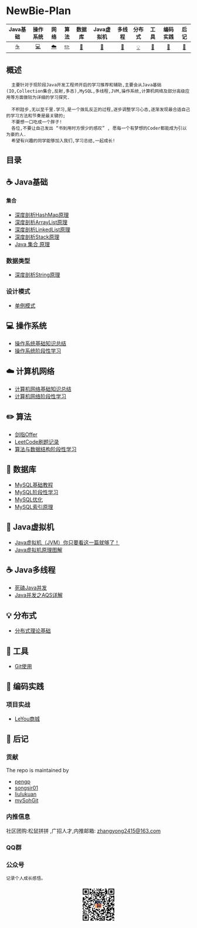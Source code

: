 # NewBie-Plan

|           Java基础             |             操作系统                   |             网络               |             算法                     |               数据库                   |          Java虚拟机            |               多线程                 |                分布式                  |              工具              |                  编码实践             |                 后记                  |
| :----------------------------: | :----------------------------------: | :----------------------------: |     :------------------------------: | :----------------------------------: | :----------------------------: |   :------------------------------: | :----------------------------------: | :----------------------------: | :------------------------------: | :----------------------------------: |
| [:coffee:](#coffee-Java基础)    | [:computer:](#computer-操作系统)      | [:cloud:](#cloud-计算机网络)     | [:pencil2:](#pencil2-算法)        | [:floppy_disk:](#floppy_disk-数据库)  |[:art:](#art-Java虚拟机)         | [:couple:](#coffee-Java多线程) | [:bulb:](#bulb-分布式) | [:hammer:](#hammer-工具) | [:speak_no_evil:](#speak_no_evil-编码实践) | [:memo:](#memo-后记) |
## 概述
```
  主要针对于现阶段Java开发工程师开启的学习推荐和辅助,主要会从Java基础(IO,Collection集合,反射,多态),MySQL,多线程,JVM,操作系统,计算机网络及部分高级应用等方面做较为详细的学习探究.
  
  不积跬步,无以至千里.学习,是一个拨乱反正的过程,逐步调整学习心态,逐渐发现最合适自己的学习方法和节奏是最关键的;
  不要想一口吃成一个胖子!
  各位,不要让自己发出 “书到用时方恨少的感叹” , 愿每一个有梦想的Coder都能成为引以为豪的人.
  希望有兴趣的同学能够加入我们,学习总结,一起成长!
```
## 目录
## :coffee: Java基础

#### 集合
  - [深度剖析HashMap原理](/notes/Java基础/Java-容器/Map/HashMap.md)<br>
  - [深度剖析ArrayList原理](/notes/Java基础/Java-容器/Collection集合/基础知识/ArrayList.md)<br>
  - [深度剖析LinkedList原理](/notes/Java基础/Java-容器/Collection集合/基础知识/LinkedList.md)<br>
  - [深度剖析Stack原理](/notes/Java基础/Java-容器/Collection集合/基础知识/Stack.md)
  - [Java 集合 原理](https://blog.csdn.net/qq_38293564/column/info/23914)
### 数据类型
 - [深度剖析String原理](/notes/Java基础/Java-数据类型/引用数据类型/String.md)
### 设计模式
 - [单例模式](/notes/设计模式/单例模式.md)
## :computer: 操作系统
 - [操作系统基础知识总结](https://blog.csdn.net/qq_35564813/article/details/80651259)
 - [操作系统阶段性学习](https://blog.csdn.net/qq_31278903/article/category/7954154)
## :cloud: 计算机网络
 - [计算机网络基础知识总结](https://blog.csdn.net/qq_34337272/article/details/81776275)
 - [计算机网络阶段性学习](https://blog.csdn.net/qq_35533401/article/category/7507100/)
## :pencil2: 算法
 - [剑指Offer](https://github.com/553899811/Algorithm-And-DataStructure/tree/master/Algorithms/Problem%20Solutions/%E5%89%91%E6%8C%87Offer)
 - [LeetCode刷题记录](https://github.com/553899811/LeetCode)
 - [算法与数据结构阶段性学习](https://www.yuque.com/littledream/algorithm)
## :floppy_disk: 数据库
 - [MySQL基础教程](http://www.runoob.com/mysql/mysql-tutorial.html)
 - [MySQL阶段性学习](https://guobinhit.blog.csdn.net/column/info/16138/)
 - [MySQL优化](http://www.zhenganwen.top/posts/62645e84/)
 - [MySQL索引原理](https://blog.csdn.net/u013967628/article/details/84305511)
## :art: Java虚拟机
 - [Java虚拟机（JVM）你只要看这一篇就够了！](https://blog.csdn.net/qq_41701956/article/details/81664921)
 - [Java虚拟机原理图解](https://blog.csdn.net/u010349169/column/info/jvm-principle)
## :coffee: Java多线程
 - [死磕Java并发](http://cmsblogs.com/?p=2611)
 - [Java并发之AQS详解](https://www.cnblogs.com/waterystone/p/4920797.html) 
## :bulb: 分布式
 - [分布式理论基础](https://github.com/xingshaocheng/architect-awesome/blob/master/README.md#%E5%88%86%E5%B8%83%E5%BC%8F%E4%B8%80%E8%87%B4)
## :hammer: 工具
 - [Git使用](/notes/工具及组件/Git.md)
## :speak_no_evil: 编码实践
### 项目实战
 - [LeYou商城](https://space.bilibili.com/248011590/video) 
## :memo: 后记
### 贡献
 The repo is maintained by

 - [pengp](https://github.com/pengp)</br>
 - [songsir01](https://github.com/songsir01)</br>
 - [liulukuan](https://github.com/liulukuan)</br>
 - [mySohGit](https://github.com/mySohGit)
### 内推信息
   社区团购:松鼠拼拼 ,广招人才,内推邮箱: zhangyong2415@163.com
### QQ群

### 公众号
```
记录个人成长感悟。
```
<center>
<img src="about/conghuajidan.jpg" width="20%" height="20%"/>
</center>



  
